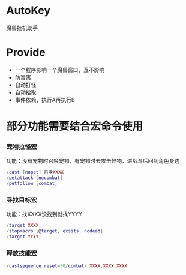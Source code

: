 # AutoKey
魔兽挂机助手

# Provide
* 一个程序影响一个魔兽窗口，互不影响
* 防暂离
* 自动打怪
* 自动拾取
* 事件依赖，执行A再执行B

# 部分功能需要结合宏命令使用

### 宠物拉怪宏
  功能：没有宠物时召唤宠物，有宠物时去攻击怪物，进战斗后回到角色身边
``` lua
/cast [nopet] 召唤XXXX
/petattack [nocombat]
/petfollow [combat]
```

### 寻找目标宏
  功能：找XXXX没找到就找YYYY
  
``` lua
/target XXXX;
/stopmacro [@target, exsits, nodead]
/target YYYY;
```

### 释放技能宏
``` lua
/castsequence reset=30/combat/ XXXX,XXXX,XXXX
```
